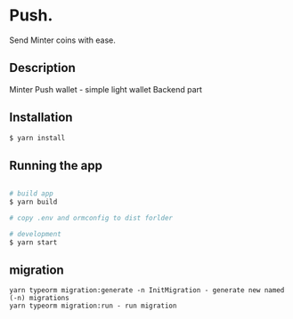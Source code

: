 # Push.
Send Minter coins with ease.

## Description

Minter Push wallet - simple light wallet
Backend part

## Installation

```bash
$ yarn install
```

## Running the app

```bash

# build app 
$ yarn build

# copy .env and ormconfig to dist forlder

# development
$ yarn start
```

## migration
```
yarn typeorm migration:generate -n InitMigration - generate new named (-n) migrations
yarn typeorm migration:run - run migration
```
